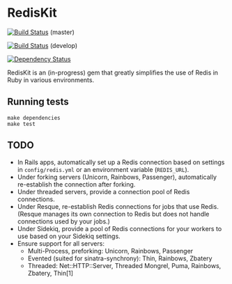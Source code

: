 RedisKit
========

[![Build Status](https://travis-ci.org/stvp/redis-kit.png?branch=master)](undefined) (master)

[![Build Status](https://travis-ci.org/stvp/redis-kit.png?branch=develop)](undefined) (develop)

[![Dependency Status](https://gemnasium.com/stvp/redis-kit.png)](https://gemnasium.com/stvp/redis-kit)

RedisKit is an (in-progress) gem that greatly simplifies the use of Redis in
Ruby in various environments.

Running tests
-------------

    make dependencies
    make test

TODO
----

* In Rails apps, automatically set up a Redis connection based on settings in
  `config/redis.yml` or an environment variable (`REDIS_URL`).
* Under forking servers (Unicorn, Rainbows, Passenger), automatically
  re-establish the connection after forking.
* Under threaded servers, provide a connection pool of Redis connections.
* Under Resque, re-establish Redis connections for jobs that use Redis.  (Resque
  manages its own connection to Redis but does not handle connections used by
  your jobs.)
* Under Sidekiq, provide a pool of Redis connections for your workers to use
  based on your Sidekiq settings.
* Ensure support for all servers:
    * Multi-Process, preforking: Unicorn, Rainbows, Passenger
    * Evented (suited for sinatra-synchrony): Thin, Rainbows, Zbatery
    * Threaded: Net::HTTP::Server, Threaded Mongrel, Puma, Rainbows, Zbatery, Thin[1]

